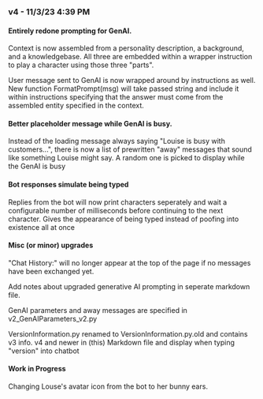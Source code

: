 ### **v4** - 11/3/23 4:39 PM

#### **Entirely redone prompting for GenAI.**  

Context is now assembled from a personality description, a background, and a knowledgebase. All three are embedded within a wrapper instruction to play a character using those three "parts".  

User message sent to GenAI is now wrapped around by instructions as well. New function FormatPrompt(msg) will take passed string and include it within instructions specifying that the answer must come from the assembled entity specified in the context.

#### **Better placeholder message while GenAI is busy.**

Instead of the loading message always saying "Louise is busy with customers...", there is now a list of prewritten "away" messages that sound like something Louise might say. A random one is picked to display while the GenAI is busy

#### **Bot responses simulate being typed**

Replies from the bot will now print characters seperately and wait a configurable number of milliseconds before continuing to the next character. Gives the appearance of being typed instead of poofing into existence all at once

#### **Misc (or minor) upgrades**
"Chat History:" will no longer appear at the top of the page if no messages have been exchanged yet.

Add notes about upgraded generative AI prompting in seperate markdown file.

GenAI parameters and away messages are specified in v2_GenAIParameters_v2.py

VersionInformation.py renamed to VersionInformation.py.old and contains v3 info. v4 and newer in (this) Markdown file and display when typing "version" into chatbot

#### **Work in Progress**
Changing Louse's avatar icon from the bot to her bunny ears.  
